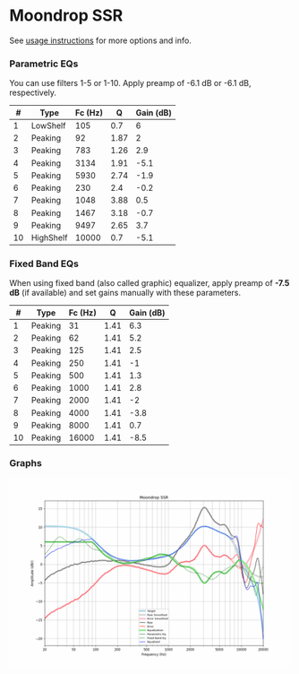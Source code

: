 # Moondrop SSR
See [usage instructions](https://github.com/jaakkopasanen/AutoEq#usage) for more options and info.

### Parametric EQs
You can use filters 1-5 or 1-10. Apply preamp of -6.1 dB or -6.1 dB, respectively.

|   # | Type      |   Fc (Hz) |    Q |   Gain (dB) |
|-----|-----------|-----------|------|-------------|
|   1 | LowShelf  |       105 | 0.7  |         6   |
|   2 | Peaking   |        92 | 1.87 |         2   |
|   3 | Peaking   |       783 | 1.26 |         2.9 |
|   4 | Peaking   |      3134 | 1.91 |        -5.1 |
|   5 | Peaking   |      5930 | 2.74 |        -1.9 |
|   6 | Peaking   |       230 | 2.4  |        -0.2 |
|   7 | Peaking   |      1048 | 3.88 |         0.5 |
|   8 | Peaking   |      1467 | 3.18 |        -0.7 |
|   9 | Peaking   |      9497 | 2.65 |         3.7 |
|  10 | HighShelf |     10000 | 0.7  |        -5.1 |

### Fixed Band EQs
When using fixed band (also called graphic) equalizer, apply preamp of **-7.5 dB** (if available) and set gains manually with these parameters.

|   # | Type    |   Fc (Hz) |    Q |   Gain (dB) |
|-----|---------|-----------|------|-------------|
|   1 | Peaking |        31 | 1.41 |         6.3 |
|   2 | Peaking |        62 | 1.41 |         5.2 |
|   3 | Peaking |       125 | 1.41 |         2.5 |
|   4 | Peaking |       250 | 1.41 |        -1   |
|   5 | Peaking |       500 | 1.41 |         1.3 |
|   6 | Peaking |      1000 | 1.41 |         2.8 |
|   7 | Peaking |      2000 | 1.41 |        -2   |
|   8 | Peaking |      4000 | 1.41 |        -3.8 |
|   9 | Peaking |      8000 | 1.41 |         0.7 |
|  10 | Peaking |     16000 | 1.41 |        -8.5 |

### Graphs
![](./Moondrop%20SSR.png)
